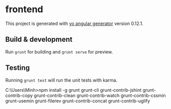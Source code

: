 # frontend

This project is generated with [yo angular generator](https://github.com/yeoman/generator-angular)
version 0.12.1.

## Build & development

Run `grunt` for building and `grunt serve` for preview.

## Testing

Running `grunt test` will run the unit tests with karma.

C:\Users\Minh>npm install -g grunt grunt-cli grunt-contrib-jshint grunt-contrib-copy grunt-contrib-clean  grunt-contrib-watch grunt-contrib-cssmin grunt-usemin grunt-filerev grunt-contrib-concat grunt-contrib-uglify
